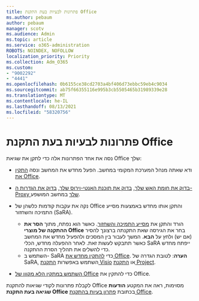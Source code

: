 ```yaml
---
title: פתרונות לבעיות בעת התקנת Office
ms.author: pebaum
author: pebaum
manager: scotv
ms.audience: Admin
ms.topic: article
ms.service: o365-administration
ROBOTS: NOINDEX, NOFOLLOW
localization_priority: Priority
ms.collection: Adm_O365
ms.custom:
- "9002292"
- "4441"
ms.openlocfilehash: 0b6155ce38cd2703a4bf406d73ebbc59eb4c9034
ms.sourcegitcommit: ab75f66355116e995b3cb5505465b31989339e28
ms.translationtype: MT
ms.contentlocale: he-IL
ms.lasthandoff: 08/13/2021
ms.locfileid: "58320756"
---
```

# <a name="solutions-for-issues-when-installing-office"></a>פתרונות לבעיות בעת התקנת Office

נסה את אחד הפתרונות אלה כדי לתקן את שגיאת Office שלך:

- ודא שאתה מנהל המערכת המקומי במחשב. הפעל מחדש את המחשב ונסה [התקין את Office](https://portal.office.com/OLS/MySoftware.aspx).

- [בדוק את חומת האש שלך](https://support.office.com/article/unlicensed-product-and-activation-errors-in-office-0d23d3c0-c19c-4b2f-9845-5344fedc4380#bkmk_checkfirewall), [בדוק את תוכנת האנטי-וירוס שלך](https://support.office.com/article/unlicensed-product-and-activation-errors-in-office-0d23d3c0-c19c-4b2f-9845-5344fedc4380#bkmk_checkav), [בדוק את הגדרות ה- Proxy שלך](https://support.office.com/article/unlicensed-product-and-activation-errors-in-office-0d23d3c0-c19c-4b2f-9845-5344fedc4380#bkmk_checkproxy) במחשב המושפע.

- נקה את עקבות קודמות כלשהן של Office והתקן אותו מחדש באמצעות מסייע התמיכה והשחזור (SaRA). 

    - הורד והתקן את [מסייע התמיכה והשחזור](https://aka.ms/SARA-OfficeUninstall-Alchemy). כאשר הוא נפתח, מתוך **הסר את ההתקנה של מוצרי Office** בחר את הגירסה שאת התקנתה ברצונך להסיר (אם יש) ולחץ על **הבא**. המשך לעבור בין המסכים ולהפעיל מחדש את המחשב כאשר תתבקש לעשות זאת. לאחר ההפעלה מחדש, הכלי SaRA ייפתח מחדש כדי להשלים את תהליך הסרת ההתקנה.
    - השתמש ב- SaRA כדי [להתקין מחדש את Office](https://aka.ms/sara-officeinstall). 
    **הערה**: לטובת הגדרה של SaRA, השתמש באפשרות [התקנת Visio](https://aka.ms/SaRA-VisioSetupScenario) או [התקנת Project](https://aka.ms/SaRA-ProjectSetupScenario).  

- [השתמש במתקין הלא מקוון של Office](https://support.office.com/article/f0a85fe7-118f-41cb-a791-d59cef96ad1c?wt.mc_id=Alchemy_ClientDIA) כדי להתקין את Office.

לקבלת פתרונות לקודי שגיאות להתקנת Office מסוימות, ראה את המקטע **הודעות שגיאה בעת התקנת Office** בכתובת [פתרון בעיות בהתקנת Office](https://support.office.com/article/35ff2def-e0b2-4dac-9784-4cf212c1f6c2#BKMK_ErrorMessages).

